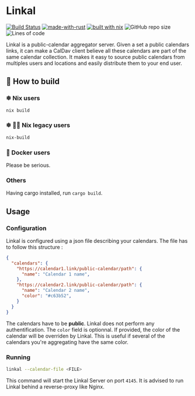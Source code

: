 # Linkal
[![Build Status](https://ci.julienmalka.me/api/badges/JulienMalka/Linkal/status.svg?ref=refs/heads/main)](https://ci.julienmalka.me/JulienMalka/Linkal)
[![made-with-rust](https://img.shields.io/badge/Made%20with-Rust-1f425f.svg)](https://www.rust-lang.org/)
[![built with nix](https://img.shields.io/static/v1?logo=nixos&logoColor=white&label=&message=Built%20with%20Nix&color=41439a)](https://builtwithnix.org)
![GitHub repo size](https://img.shields.io/github/repo-size/JulienMalka/Linkal?label=Size)
![Lines of code](https://img.shields.io/tokei/lines/github/JulienMalka/Linkal?color=26b79b)

Linkal is a public-calendar aggregator server. Given a set a public calendars links, it can make a CalDav client believe all these calendars are part of the same calendar collection. It makes it easy to source public calendars from multiples users and locations and easily distribute them to your end user.


## 🔧 How to build

### ❄ Nix users

```bash
nix build
```

### ❄ 👴🏼 Nix legacy users

```bash
nix-build
```

### 🐳 Docker users

Please be serious.

### Others

Having cargo installed, run ``cargo build``.

## Usage

### Configuration

Linkal is configured using a json file describing your calendars. The file has to follow this structure :
```json
{
  "calendars": {
    "https://calendar1.link/public-calendar/path": {
      "name": "Calendar 1 name",
    },
    "https://calendar2.link/public-calendar/path": {
      "name": "Calendar 2 name",
      "color": "#c63b52",
    }
  }
}
```
The calendars have to be **public**. Linkal does not perform any authentification. The ``color`` field is optionnal. If provided, the color of the calendar will be overriden by Linkal. This is useful if several of the calendars you're aggregating have the same color.

### Running

```bash
linkal --calendar-file <FILE>
```

This command will start the Linkal Server on port ``4145``. It is advised to run Linkal behind a reverse-proxy like Nginx.
